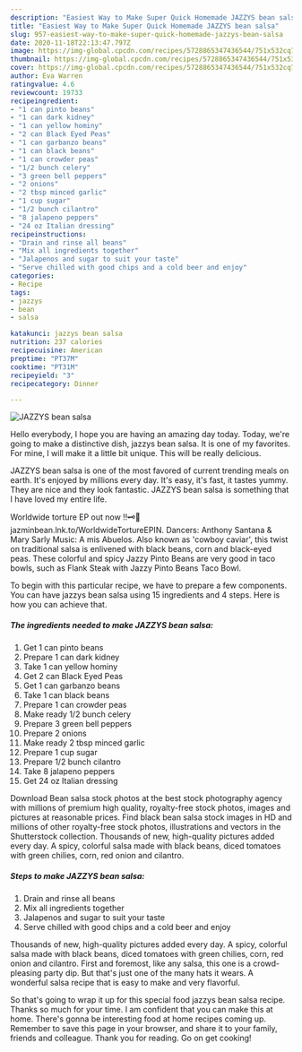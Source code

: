 ```yaml
---
description: "Easiest Way to Make Super Quick Homemade JAZZYS bean salsa"
title: "Easiest Way to Make Super Quick Homemade JAZZYS bean salsa"
slug: 957-easiest-way-to-make-super-quick-homemade-jazzys-bean-salsa
date: 2020-11-18T22:13:47.797Z
image: https://img-global.cpcdn.com/recipes/5728865347436544/751x532cq70/jazzys-bean-salsa-recipe-main-photo.jpg
thumbnail: https://img-global.cpcdn.com/recipes/5728865347436544/751x532cq70/jazzys-bean-salsa-recipe-main-photo.jpg
cover: https://img-global.cpcdn.com/recipes/5728865347436544/751x532cq70/jazzys-bean-salsa-recipe-main-photo.jpg
author: Eva Warren
ratingvalue: 4.6
reviewcount: 19733
recipeingredient:
- "1 can pinto beans"
- "1 can dark kidney"
- "1 can yellow hominy"
- "2 can Black Eyed Peas"
- "1 can garbanzo beans"
- "1 can black beans"
- "1 can crowder peas"
- "1/2 bunch celery"
- "3 green bell peppers"
- "2 onions"
- "2 tbsp minced garlic"
- "1 cup sugar"
- "1/2 bunch cilantro"
- "8 jalapeno peppers"
- "24 oz Italian dressing"
recipeinstructions:
- "Drain and rinse all beans"
- "Mix all ingredients together"
- "Jalapenos and sugar to suit your taste"
- "Serve chilled with good chips and a cold beer and enjoy"
categories:
- Recipe
tags:
- jazzys
- bean
- salsa

katakunci: jazzys bean salsa 
nutrition: 237 calories
recipecuisine: American
preptime: "PT37M"
cooktime: "PT31M"
recipeyield: "3"
recipecategory: Dinner

---
```



![JAZZYS bean salsa](https://img-global.cpcdn.com/recipes/5728865347436544/751x532cq70/jazzys-bean-salsa-recipe-main-photo.jpg)

Hello everybody, I hope you are having an amazing day today. Today, we're going to make a distinctive dish, jazzys bean salsa. It is one of my favorites. For mine, I will make it a little bit unique. This will be really delicious.

JAZZYS bean salsa is one of the most favored of current trending meals on earth. It's enjoyed by millions every day. It's easy, it's fast, it tastes yummy. They are nice and they look fantastic. JAZZYS bean salsa is something that I have loved my entire life.

Worldwide torture EP out now !!🗝🦟 jazminbean.lnk.to/WorldwideTortureEPIN. Dancers: Anthony Santana &amp; Mary Sarly Music: A mis Abuelos. Also known as &#39;cowboy caviar&#39;, this twist on traditional salsa is enlivened with black beans, corn and black-eyed peas. These colorful and spicy Jazzy Pinto Beans are very good in taco bowls, such as Flank Steak with Jazzy Pinto Beans Taco Bowl.


To begin with this particular recipe, we have to prepare a few components. You can have jazzys bean salsa using 15 ingredients and 4 steps. Here is how you can achieve that.

<!--inarticleads1-->

##### The ingredients needed to make JAZZYS bean salsa:

1. Get 1 can pinto beans
1. Prepare 1 can dark kidney
1. Take 1 can yellow hominy
1. Get 2 can Black Eyed Peas
1. Get 1 can garbanzo beans
1. Take 1 can black beans
1. Prepare 1 can crowder peas
1. Make ready 1/2 bunch celery
1. Prepare 3 green bell peppers
1. Prepare 2 onions
1. Make ready 2 tbsp minced garlic
1. Prepare 1 cup sugar
1. Prepare 1/2 bunch cilantro
1. Take 8 jalapeno peppers
1. Get 24 oz Italian dressing


Download Bean salsa stock photos at the best stock photography agency with millions of premium high quality, royalty-free stock photos, images and pictures at reasonable prices. Find black bean salsa stock images in HD and millions of other royalty-free stock photos, illustrations and vectors in the Shutterstock collection. Thousands of new, high-quality pictures added every day. A spicy, colorful salsa made with black beans, diced tomatoes with green chilies, corn, red onion and cilantro. 

<!--inarticleads2-->

##### Steps to make JAZZYS bean salsa:

1. Drain and rinse all beans
1. Mix all ingredients together
1. Jalapenos and sugar to suit your taste
1. Serve chilled with good chips and a cold beer and enjoy


Thousands of new, high-quality pictures added every day. A spicy, colorful salsa made with black beans, diced tomatoes with green chilies, corn, red onion and cilantro. First and foremost, like any salsa, this one is a crowd-pleasing party dip. But that&#39;s just one of the many hats it wears. A wonderful salsa recipe that is easy to make and very flavorful. 

So that's going to wrap it up for this special food jazzys bean salsa recipe. Thanks so much for your time. I am confident that you can make this at home. There's gonna be interesting food at home recipes coming up. Remember to save this page in your browser, and share it to your family, friends and colleague. Thank you for reading. Go on get cooking!
